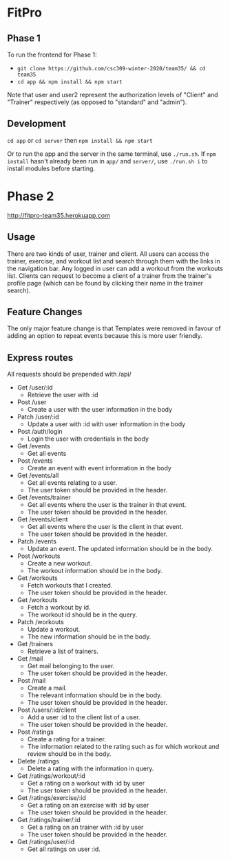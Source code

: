 # FitPro

## Phase 1
To run the frontend for Phase 1:

- `git clone https://github.com/csc309-winter-2020/team35/ && cd team35`
- `cd app && npm install && npm start`

Note that user and user2 represent the authorization levels of "Client" and "Trainer" respectively (as opposed to "standard" and "admin").

## Development
`cd app` or `cd server` then `npm install && npm start`

Or to run the app and the server in the same terminal, use `./run.sh`. If `npm install` hasn't already been run in `app/` and `server/`, use `./run.sh i` to install modules before starting.

# Phase 2

http://fitpro-team35.herokuapp.com

## Usage
There are two kinds of user, trainer and client. All users can access the trainer, exercise, and workout list and search through them with the links in the navigation bar. Any logged in user can add a workout from the workouts list. Clients can request to become a client of a trainer from the trainer's profile page (which can be found by clicking their name in the trainer search).

## Feature Changes
The only major feature change is that Templates were removed in favour of adding an option to repeat events because this is more user friendly.

## Express routes
All requests should be prepended with /api/
- Get /user/:id
  - Retrieve the user with :id
- Post /user
  - Create a user with the user information in the body
- Patch /user/:id
  - Update a user with :id with user information in the body
- Post /auth/login
  - Login the user with credentials in the body
- Get /events
  - Get all events
- Post /events
  - Create an event with event information in the body
- Get /events/all
  - Get all events relating to a user.
  - The user token should be provided in the header.
- Get /events/trainer
  - Get all events where the user is the trainer in that event.
  - The user token should be provided in the header.
- Get /events/client
  - Get all events where the user is the client in that event.
  - The user token should be provided in the header.
- Patch /events
  - Update an event. The updated information should be in the body.
- Post /workouts
  - Create a new workout.
  - The workout information should be in the body.
- Get /workouts
  - Fetch workouts that I created.
  - The user token should be provided in the header.
- Get /workouts
  - Fetch a workout by id.
  - The workout id should be in the query.
- Patch /workouts
  - Update a workout.
  - The new information should be in the body.
- Get /trainers
  - Retrieve a list of trainers.
- Get /mail
  - Get mail belonging to the user.
  - The user token should be provided in the header.
- Post /mail
  - Create a mail.
  - The relevant information should be in the body.
  - The user token should be provided in the header.
- Post /users/:id/client
  - Add a user :id to the client list of a user.
  - The user token should be provided in the header.
- Post /ratings
  - Create a rating for a trainer.
  - The information related to the rating such as for which workout and review should be in the body.
- Delete /ratings
  - Delete a rating with the information in query.
- Get /ratings/workout/:id
  - Get a rating on a workout with :id by user
  - The user token should be provided in the header.
- Get /ratings/exercise/:id
  - Get a rating on an exercise with :id by user
  - The user token should be provided in the header.
- Get /ratings/trainer/:id
  - Get a rating on an trainer with :id by user
  - The user token should be provided in the header.
- Get /ratings/user/:id
  - Get all ratings on user :id.
